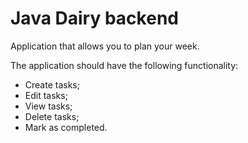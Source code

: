 # Java Dairy backend

Application that allows you to plan your week.


The application should have the following functionality:

- Create tasks;
- Edit tasks;
- View tasks;
- Delete tasks;
- Mark as completed.